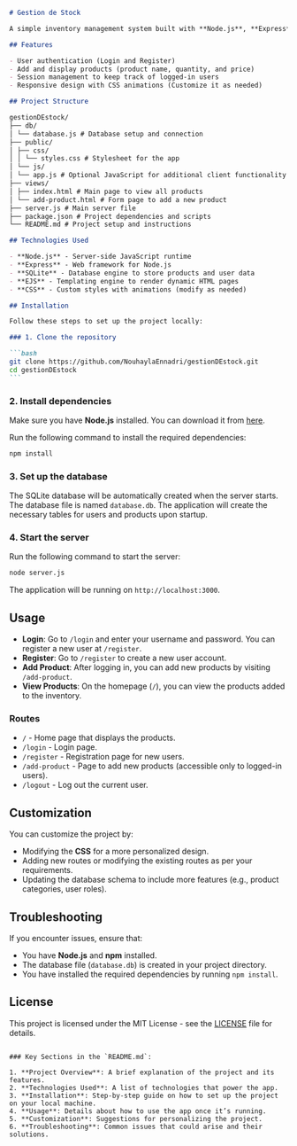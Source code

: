````markdown
# Gestion de Stock

A simple inventory management system built with **Node.js**, **Express**, **SQLite**, and **EJS** for the front end. This project allows users to log in, register, add products to an inventory, and view the products in the system.

## Features

- User authentication (Login and Register)
- Add and display products (product name, quantity, and price)
- Session management to keep track of logged-in users
- Responsive design with CSS animations (Customize it as needed)

## Project Structure

gestionDEstock/
├── db/
│ └── database.js # Database setup and connection
├── public/
│ ├── css/
│ │ └── styles.css # Stylesheet for the app
│ └── js/
│ └── app.js # Optional JavaScript for additional client functionality
├── views/
│ ├── index.html # Main page to view all products
│ └── add-product.html # Form page to add a new product
├── server.js # Main server file
├── package.json # Project dependencies and scripts
└── README.md # Project setup and instructions

## Technologies Used

- **Node.js** - Server-side JavaScript runtime
- **Express** - Web framework for Node.js
- **SQLite** - Database engine to store products and user data
- **EJS** - Templating engine to render dynamic HTML pages
- **CSS** - Custom styles with animations (modify as needed)

## Installation

Follow these steps to set up the project locally:

### 1. Clone the repository

```bash
git clone https://github.com/NouhaylaEnnadri/gestionDEstock.git
cd gestionDEstock
```
````

### 2. Install dependencies

Make sure you have **Node.js** installed. You can download it from [here](https://nodejs.org/).

Run the following command to install the required dependencies:

```bash
npm install
```

### 3. Set up the database

The SQLite database will be automatically created when the server starts. The database file is named `database.db`. The application will create the necessary tables for users and products upon startup.

### 4. Start the server

Run the following command to start the server:

```bash
node server.js
```

The application will be running on `http://localhost:3000`.

## Usage

- **Login**: Go to `/login` and enter your username and password. You can register a new user at `/register`.
- **Register**: Go to `/register` to create a new user account.
- **Add Product**: After logging in, you can add new products by visiting `/add-product`.
- **View Products**: On the homepage (`/`), you can view the products added to the inventory.

### Routes

- `/` - Home page that displays the products.
- `/login` - Login page.
- `/register` - Registration page for new users.
- `/add-product` - Page to add new products (accessible only to logged-in users).
- `/logout` - Log out the current user.

## Customization

You can customize the project by:

- Modifying the **CSS** for a more personalized design.
- Adding new routes or modifying the existing routes as per your requirements.
- Updating the database schema to include more features (e.g., product categories, user roles).

## Troubleshooting

If you encounter issues, ensure that:

- You have **Node.js** and **npm** installed.
- The database file (`database.db`) is created in your project directory.
- You have installed the required dependencies by running `npm install`.

## License

This project is licensed under the MIT License - see the [LICENSE](LICENSE) file for details.

```

### Key Sections in the `README.md`:

1. **Project Overview**: A brief explanation of the project and its features.
2. **Technologies Used**: A list of technologies that power the app.
3. **Installation**: Step-by-step guide on how to set up the project on your local machine.
4. **Usage**: Details about how to use the app once it’s running.
5. **Customization**: Suggestions for personalizing the project.
6. **Troubleshooting**: Common issues that could arise and their solutions.

```

```

```
